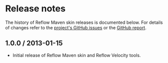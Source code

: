 # Release notes

The history of Reflow Maven skin releases is documented below. For details of changes refer to the [project's GitHub issues][reflow-issues] or the [GitHub report][github-report].

[reflow-issues]: http://github.com/andriusvelykis/reflow-maven-skin/issues?state=closed
[github-report]: github-report.html


## 1.0.0 / 2013-01-15

-   Initial release of Reflow Maven skin and Reflow Velocity tools.



